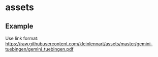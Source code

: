# assets

## Example

Use link format: https://raw.githubusercontent.com/kleinlennart/assets/master/gemini-tuebingen/gemini_tuebingen.pdf
